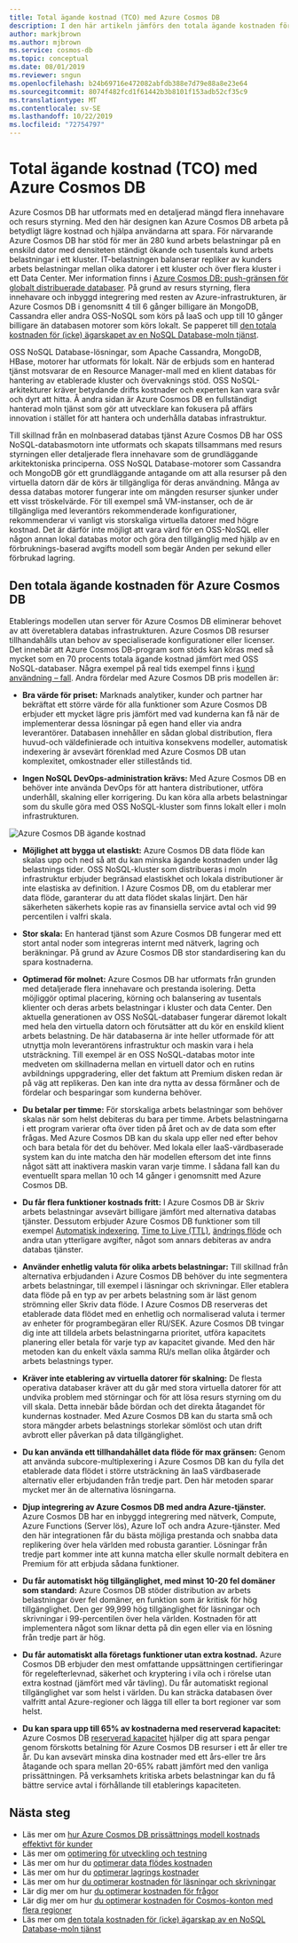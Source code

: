 ```yaml
---
title: Total ägande kostnad (TCO) med Azure Cosmos DB
description: I den här artikeln jämförs den totala ägande kostnaden för Azure Cosmos DB med IaaS och lokala databaser
author: markjbrown
ms.author: mjbrown
ms.service: cosmos-db
ms.topic: conceptual
ms.date: 08/01/2019
ms.reviewer: sngun
ms.openlocfilehash: b24b69716e472082abfdb388e7d79e88a8e23e64
ms.sourcegitcommit: 8074f482fcd1f61442b3b8101f153adb52cf35c9
ms.translationtype: MT
ms.contentlocale: sv-SE
ms.lasthandoff: 10/22/2019
ms.locfileid: "72754797"
---
```

# <a name="total-cost-of-ownership-tco-with-azure-cosmos-db"></a>Total ägande kostnad (TCO) med Azure Cosmos DB

Azure Cosmos DB har utformats med en detaljerad mängd flera innehavare och resurs styrning. Med den här designen kan Azure Cosmos DB arbeta på betydligt lägre kostnad och hjälpa användarna att spara. För närvarande Azure Cosmos DB har stöd för mer än 280 kund arbets belastningar på en enskild dator med densiteten ständigt ökande och tusentals kund arbets belastningar i ett kluster. IT-belastningen balanserar repliker av kunders arbets belastningar mellan olika datorer i ett kluster och över flera kluster i ett Data Center. Mer information finns i [Azure Cosmos DB: push-gränsen för globalt distribuerade databaser](https://azure.microsoft.com/blog/azure-cosmos-db-pushing-the-frontier-of-globally-distributed-databases/). På grund av resurs styrning, flera innehavare och inbyggd integrering med resten av Azure-infrastrukturen, är Azure Cosmos DB i genomsnitt 4 till 6 gånger billigare än MongoDB, Cassandra eller andra OSS-NoSQL som körs på IaaS och upp till 10 gånger billigare än databasen motorer som körs lokalt. Se papperet till [den totala kostnaden för (icke) ägarskapet av en NoSQL Database-moln tjänst](https://documentdbportalstorage.blob.core.windows.net/papers/11.15.2017/NoSQL%20TCO%20paper.pdf).

OSS NoSQL Database-lösningar, som Apache Cassandra, MongoDB, HBase, motorer har utformats för lokalt. När de erbjuds som en hanterad tjänst motsvarar de en Resource Manager-mall med en klient databas för hantering av etablerade kluster och övervaknings stöd. OSS NoSQL-arkitekturer kräver betydande drifts kostnader och experten kan vara svår och dyrt att hitta. Å andra sidan är Azure Cosmos DB en fullständigt hanterad moln tjänst som gör att utvecklare kan fokusera på affärs innovation i stället för att hantera och underhålla databas infrastruktur. 

Till skillnad från en molnbaserad databas tjänst Azure Cosmos DB har OSS NoSQL-databasmotorn inte utformats och skapats tillsammans med resurs styrningen eller detaljerade flera innehavare som de grundläggande arkitektoniska principerna. OSS NoSQL Database-motorer som Cassandra och MongoDB gör ett grundläggande antagande om att alla resurser på den virtuella datorn där de körs är tillgängliga för deras användning. Många av dessa databas motorer fungerar inte om mängden resurser sjunker under ett visst tröskelvärde. För till exempel små VM-instanser, och de är tillgängliga med leverantörs rekommenderade konfigurationer, rekommenderar vi vanligt vis storskaliga virtuella datorer med högre kostnad. Det är därför inte möjligt att vara värd för en OSS-NoSQL eller någon annan lokal databas motor och göra den tillgänglig med hjälp av en förbruknings-baserad avgifts modell som begär Anden per sekund eller förbrukad lagring.

## <a name="total-cost-of-ownership-of-azure-cosmos-db"></a>Den totala ägande kostnaden för Azure Cosmos DB 

Etablerings modellen utan server för Azure Cosmos DB eliminerar behovet av att överetablera databas infrastrukturen. Azure Cosmos DB resurser tillhandahålls utan behov av specialiserade konfigurationer eller licenser. Det innebär att Azure Cosmos DB-program som stöds kan köras med så mycket som en 70 procents totala ägande kostnad jämfört med OSS NoSQL-databaser. Några exempel på real tids exempel finns i [kund användning – fall](https://customers.microsoft.com/en-us/search?sq=Cosmos%20DB&ff=&p=0&so=story_publish_date%20desc). Andra fördelar med Azure Cosmos DB pris modellen är:

* **Bra värde för priset:** Marknads analytiker, kunder och partner har bekräftat ett större värde för alla funktioner som Azure Cosmos DB erbjuder ett mycket lägre pris jämfört med vad kunderna kan få när de implementerar dessa lösningar på egen hand eller via andra leverantörer. Databasen innehåller en sådan global distribution, flera huvud-och väldefinierade och intuitiva konsekvens modeller, automatisk indexering är avsevärt förenklad med Azure Cosmos DB utan komplexitet, omkostnader eller stillestånds tid.

* **Ingen NoSQL DevOps-administration krävs:** Med Azure Cosmos DB en behöver inte använda DevOps för att hantera distributioner, utföra underhåll, skalning eller korrigering. Du kan köra alla arbets belastningar som du skulle göra med OSS NoSQL-kluster som finns lokalt eller i moln infrastrukturen.

![Azure Cosmos DB ägande kostnad](./media/total-cost-ownership/tco.png)

* **Möjlighet att bygga ut elastiskt:** Azure Cosmos DB data flöde kan skalas upp och ned så att du kan minska ägande kostnaden under låg belastnings tider. OSS NoSQL-kluster som distribueras i moln infrastruktur erbjuder begränsad elastiskhet och lokala distributioner är inte elastiska av definition. I Azure Cosmos DB, om du etablerar mer data flöde, garanterar du att data flödet skalas linjärt. Den här säkerheten säkerhets kopie ras av finansiella service avtal och vid 99 percentilen i valfri skala.

* **Stor skala:** En hanterad tjänst som Azure Cosmos DB fungerar med ett stort antal noder som integreras internt med nätverk, lagring och beräkningar. På grund av Azure Cosmos DB stor standardisering kan du spara kostnaderna.

* **Optimerad för molnet:** Azure Cosmos DB har utformats från grunden med detaljerade flera innehavare och prestanda isolering. Detta möjliggör optimal placering, körning och balansering av tusentals klienter och deras arbets belastningar i kluster och data Center. Den aktuella generationen av OSS NoSQL-databaser fungerar däremot lokalt med hela den virtuella datorn och förutsätter att du kör en enskild klient arbets belastning. De här databaserna är inte heller utformade för att utnyttja moln leverantörens infrastruktur och maskin vara i hela utsträckning. Till exempel är en OSS NoSQL-databas motor inte medveten om skillnaderna mellan en virtuell dator och en rutins avbildnings uppgradering, eller det faktum att Premium disken redan är på väg att replikeras. Den kan inte dra nytta av dessa förmåner och de fördelar och besparingar som kunderna behöver.

* **Du betalar per timme:** För storskaliga arbets belastningar som behöver skalas när som helst debiteras du bara per timme. Arbets belastningarna i ett program varierar ofta över tiden på året och av de data som efter frågas. Med Azure Cosmos DB kan du skala upp eller ned efter behov och bara betala för det du behöver. Med lokala eller IaaS-värdbaserade system kan du inte matcha den här modellen eftersom det inte finns något sätt att inaktivera maskin varan varje timme. I sådana fall kan du eventuellt spara mellan 10 och 14 gånger i genomsnitt med Azure Cosmos DB.

* **Du får flera funktioner kostnads fritt:** I Azure Cosmos DB är Skriv arbets belastningar avsevärt billigare jämfört med alternativa databas tjänster. Dessutom erbjuder Azure Cosmos DB funktioner som till exempel [Automatisk indexering](indexing-policies.md), [Time to Live (TTL)](time-to-live.md), [ändrings flöde](change-feed.md) och andra utan ytterligare avgifter, något som annars debiteras av andra databas tjänster.

* **Använder enhetlig valuta för olika arbets belastningar:** Till skillnad från alternativa erbjudanden i Azure Cosmos DB behöver du inte segmentera arbets belastningar, till exempel i läsningar och skrivningar. Eller etablera data flöde på en typ av per arbets belastning som är läst genom strömning eller Skriv data flöde. I Azure Cosmos DB reserveras det etablerade data flödet med en enhetlig och normaliserad valuta i termer av enheter för programbegäran eller RU/SEK. Azure Cosmos DB tvingar dig inte att tilldela arbets belastningarna prioritet, utföra kapacitets planering eller betala för varje typ av kapacitet givande. Med den här metoden kan du enkelt växla samma RU/s mellan olika åtgärder och arbets belastnings typer.

* **Kräver inte etablering av virtuella datorer för skalning:** De flesta operativa databaser kräver att du går med stora virtuella datorer för att undvika problem med störningar och för att lösa resurs styrning om du vill skala. Detta innebär både bördan och det direkta åtagandet för kundernas kostnader. Med Azure Cosmos DB kan du starta små och stora mängder arbets belastnings storlekar sömlöst och utan drift avbrott eller påverkan på data tillgänglighet.

* **Du kan använda ett tillhandahållet data flöde för max gränsen:** Genom att använda subcore-multiplexering i Azure Cosmos DB kan du fylla det etablerade data flödet i större utsträckning än IaaS värdbaserade alternativ eller erbjudanden från tredje part. Den här metoden sparar mycket mer än de alternativa lösningarna.

* **Djup integrering av Azure Cosmos DB med andra Azure-tjänster.** Azure Cosmos DB har en inbyggd integrering med nätverk, Compute, Azure Functions (Server lös), Azure IoT och andra Azure-tjänster. Med den här integrationen får du bästa möjliga prestanda och snabba data replikering över hela världen med robusta garantier. Lösningar från tredje part kommer inte att kunna matcha eller skulle normalt debitera en Premium för att erbjuda sådana funktioner.

* **Du får automatiskt hög tillgänglighet, med minst 10-20 fel domäner som standard:** Azure Cosmos DB stöder distribution av arbets belastningar över fel domäner, en funktion som är kritisk för hög tillgänglighet. Den ger 99,999 hög tillgänglighet för läsningar och skrivningar i 99-percentilen över hela världen. Kostnaden för att implementera något som liknar detta på din egen eller via en lösning från tredje part är hög.

* **Du får automatiskt alla företags funktioner utan extra kostnad.** Azure Cosmos DB erbjuder den mest omfattande uppsättningen certifieringar för regelefterlevnad, säkerhet och kryptering i vila och i rörelse utan extra kostnad (jämfört med vår tävling). Du får automatiskt regional tillgänglighet var som helst i världen. Du kan sträcka databasen över valfritt antal Azure-regioner och lägga till eller ta bort regioner var som helst.

* **Du kan spara upp till 65% av kostnaderna med reserverad kapacitet:** Azure Cosmos DB [reserverad kapacitet](cosmos-db-reserved-capacity.md) hjälper dig att spara pengar genom förskotts betalning för Azure Cosmos DB resurser i ett år eller tre år. Du kan avsevärt minska dina kostnader med ett års-eller tre års åtagande och spara mellan 20-65% rabatt jämfört med den vanliga prissättningen. På verksamhets kritiska arbets belastningar kan du få bättre service avtal i förhållande till etablerings kapaciteten.

## <a name="next-steps"></a>Nästa steg

* Läs mer om [hur Azure Cosmos DB prissättnings modell kostnads effektivt för kunder](total-cost-ownership.md)
* Läs mer om [optimering för utveckling och testning](optimize-dev-test.md)
* Läs mer om hur du [optimerar data flödes kostnaden](optimize-cost-throughput.md)
* Läs mer om hur du [optimerar lagrings kostnader](optimize-cost-storage.md)
* Läs mer om hur [du optimerar kostnaden för läsningar och skrivningar](optimize-cost-reads-writes.md)
* Lär dig mer om hur [du optimerar kostnaden för frågor](optimize-cost-queries.md)
* Lär dig mer om hur [du optimerar kostnaden för Cosmos-konton med flera regioner](optimize-cost-regions.md)
* Läs mer om [den totala kostnaden för (icke) ägarskap av en NoSQL Database-moln tjänst](https://documentdbportalstorage.blob.core.windows.net/papers/11.15.2017/NoSQL%20TCO%20paper.pdf)
